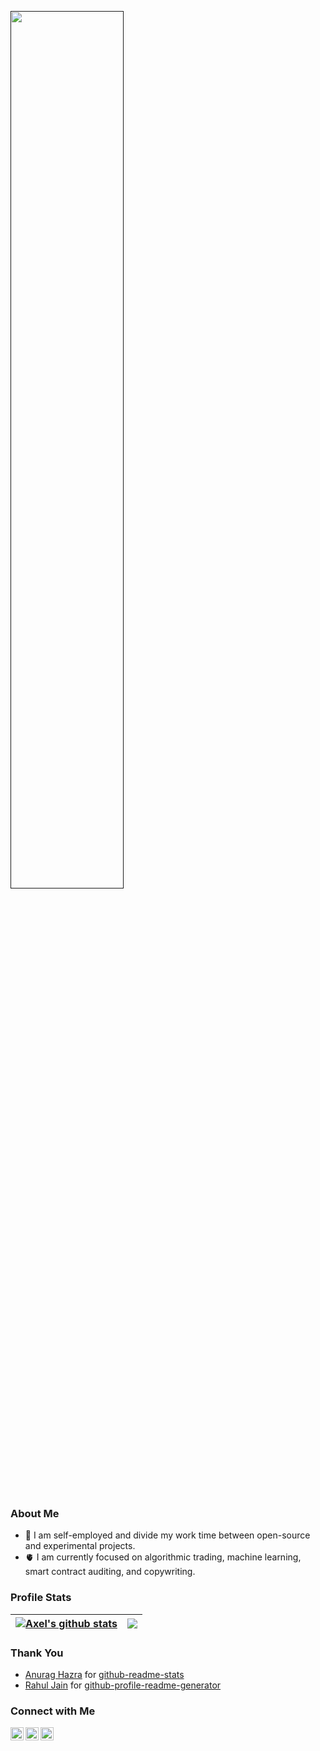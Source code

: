 <article class="markdown-body entry-content container-lg f5" itemprop="text">
<!-- Cool font image from https://www.fontspace.com/aquire-font-f43735 -->
<p align="left" dir="auto"><a href="" rel="nofollow"><img width="60%" src="https://user-images.githubusercontent.com/25125141/148691581-32f8ae8c-8058-4949-a5fb-498ead53f086.png">
</a></p>
<br>
    
<h3 dir="auto"><strong>About Me</strong></h3>
<ul dir="auto">
<li> 💼 I am self-employed and divide my work time between open-source and experimental projects.</li>
<li> 🫀 I am currently focused on algorithmic trading, machine learning, smart contract auditing, and copywriting. </li>
</ul>
 
<h3 dir="auto"><strong>Profile Stats</strong></h3>
<table>
<thead>
<tr>
<th><a href=""><img align="center" src="https://github-readme-stats-iotaaxel.vercel.app/api?username=iotaaxel&show_icons=true&include_all_commits=true&hide_rank=true&theme=gruvbox&hide_title=true&hide_border=true" alt="Axel's github stats"></a></th>
<th><a href=""><img align="center" 
src="https://github-readme-stats-iotaaxel.vercel.app/api/top-langs/?username=iotaaxel&theme=gruvbox&layout=compact&langs_count=10&hide=html&hide_border=true"></a></th>
</tr>
</thead>
</table>

<h3 dir="auto"><strong>Thank You</strong></h3>
<ul dir="auto">
<li><a href="https://github.com/anuraghazra">Anurag Hazra</a> for <a href="https://github.com/anuraghazra/github-readme-stats">github-readme-stats</a></li>
<li><a href="https://github.com/rahuldkjain">Rahul Jain</a> for <a href="https://github.com/rahuldkjain/github-profile-readme-generator">github-profile-readme-generator</a></li>
</ul>

<h3 dir="auto"><strong>Connect with Me</strong></h3>
<a href="https://twitch.tv/axel_iota" rel="nofollow">
  <img align="left" alt="Axel Iota | Twitch" width="21px" src="https://raw.githubusercontent.com/rahuldkjain/github-profile-readme-generator/master/src/images/icons/Social/twitch.svg">
</a>
<a href="https://twitter.com/iota_axel" rel="nofollow">
  <img align="left" alt="Axel Iota | Twitter" width="21px" src="https://raw.githubusercontent.com/rahuldkjain/github-profile-readme-generator/master/src/images/icons/Social/twitter.svg">
</a>
<a href="https://www.youtube.com/channel/UCCR46iLohaOQF7_PsKFCHag" rel="nofollow">
  <img align="left" alt="Axel Iota | Youtube" width="21px" src="https://raw.githubusercontent.com/rahuldkjain/github-profile-readme-generator/master/src/images/icons/Social/youtube.svg">
</a>
</article>

<!--
**iotaaxel/iotaaxel** is a ✨ _special_ ✨ repository because its `README.md` (this file) appears on your GitHub profile.

Here are some ideas to get you started:

- 🔭 I’m currently working on ...
- 🌱 I’m currently learning ...
- 👯 I’m looking to collaborate on ...
- 🤔 I’m looking for help with ...
- 💬 Ask me about ...
- 📫 How to reach me: ...
- 😄 Pronouns: ...
- ⚡ Fun fact: ...
-->
